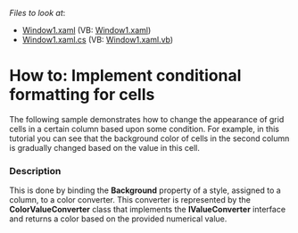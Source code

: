 <!-- default file list -->
*Files to look at*:

* [Window1.xaml](./CS/Window1.xaml) (VB: [Window1.xaml](./VB/Window1.xaml))
* [Window1.xaml.cs](./CS/Window1.xaml.cs) (VB: [Window1.xaml.vb](./VB/Window1.xaml.vb))
<!-- default file list end -->
# How to: Implement conditional formatting for cells


<p>The following sample demonstrates how to change the appearance of grid cells in a certain column based upon some condition. For example, in this tutorial you can see that the background color of cells in the second column is gradually changed based on the value in this cell.</p>


<h3>Description</h3>

This is done by binding the <strong>Background</strong> property of a style, assigned to a column, to a color converter. This converter is represented by the <strong>ColorValueConverter</strong> class that implements the <strong>IValueConverter</strong> interface and returns a color based on the provided numerical value.

<br/>


